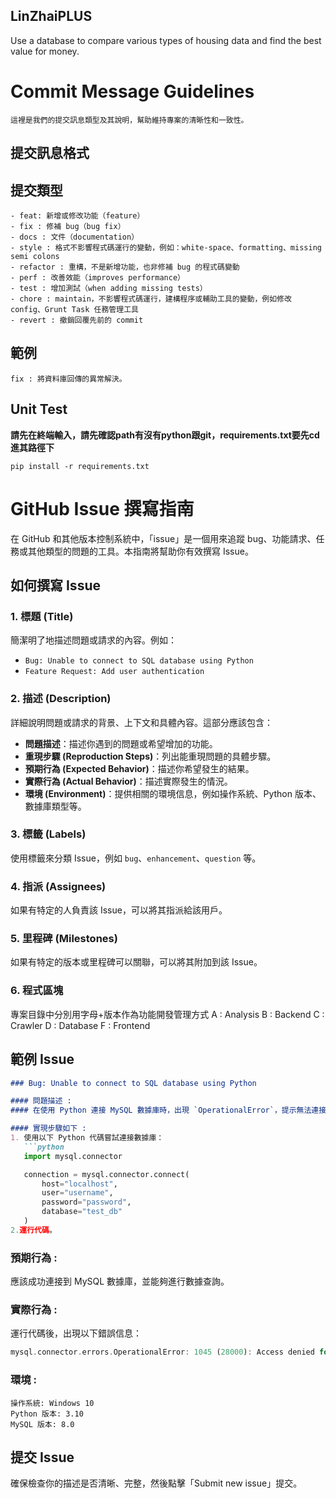 ## LinZhaiPLUS
Use a database to compare various types of housing data and find the best value for money.

# Commit Message Guidelines

```
這裡是我們的提交訊息類型及其說明，幫助維持專案的清晰性和一致性。
```

## 提交訊息格式

## 提交類型
```
- feat: 新增或修改功能（feature）
- fix : 修補 bug（bug fix）
- docs : 文件（documentation）
- style : 格式不影響程式碼運行的變動，例如：white-space、formatting、missing semi colons
- refactor : 重構，不是新增功能，也非修補 bug 的程式碼變動
- perf : 改善效能（improves performance）
- test : 增加測試（when adding missing tests）
- chore : maintain，不影響程式碼運行，建構程序或輔助工具的變動，例如修改 config、Grunt Task 任務管理工具
- revert : 撤銷回覆先前的 commit
```

## 範例
```
fix : 將資料庫回傳的異常解決。
```

## Unit Test
**請先在終端輸入，請先確認path有沒有python跟git，requirements.txt要先cd進其路徑下**
```
pip install -r requirements.txt
```

# GitHub Issue 撰寫指南

在 GitHub 和其他版本控制系統中，「issue」是一個用來追蹤 bug、功能請求、任務或其他類型的問題的工具。本指南將幫助你有效撰寫 Issue。

## 如何撰寫 Issue

### 1. 標題 (Title)
簡潔明了地描述問題或請求的內容。例如：
- `Bug: Unable to connect to SQL database using Python`
- `Feature Request: Add user authentication`

### 2. 描述 (Description)
詳細說明問題或請求的背景、上下文和具體內容。這部分應該包含：
- **問題描述**：描述你遇到的問題或希望增加的功能。
- **重現步驟 (Reproduction Steps)**：列出能重現問題的具體步驟。
- **預期行為 (Expected Behavior)**：描述你希望發生的結果。
- **實際行為 (Actual Behavior)**：描述實際發生的情況。
- **環境 (Environment)**：提供相關的環境信息，例如操作系統、Python 版本、數據庫類型等。

### 3. 標籤 (Labels)
使用標籤來分類 Issue，例如 `bug`、`enhancement`、`question` 等。

### 4. 指派 (Assignees)
如果有特定的人負責該 Issue，可以將其指派給該用戶。

### 5. 里程碑 (Milestones)
如果有特定的版本或里程碑可以關聯，可以將其附加到該 Issue。

### 6. 程式區塊
專案目錄中分別用字母+版本作為功能開發管理方式
A : Analysis
B : Backend
C : Crawler
D : Database
F : Frontend


## 範例 Issue

```markdown
### Bug: Unable to connect to SQL database using Python

#### 問題描述 :
#### 在使用 Python 連接 MySQL 數據庫時，出現 `OperationalError`，提示無法連接到數據庫。

#### 實現步驟如下 :
1. 使用以下 Python 代碼嘗試連接數據庫：
   ```python
   import mysql.connector

   connection = mysql.connector.connect(
       host="localhost",
       user="username",
       password="password",
       database="test_db"
   )
2.運行代碼。
```

### 預期行為 :
應該成功連接到 MySQL 數據庫，並能夠進行數據查詢。

### 實際行為 :
運行代碼後，出現以下錯誤信息：

```rust
mysql.connector.errors.OperationalError: 1045 (28000): Access denied for user 'username'@'localhost'
```
### 環境 :
```
操作系統: Windows 10
Python 版本: 3.10
MySQL 版本: 8.0
```

## 提交 Issue
確保檢查你的描述是否清晰、完整，然後點擊「Submit new issue」提交。




